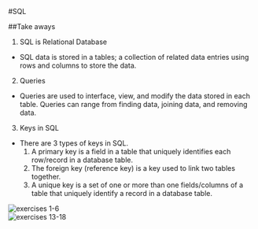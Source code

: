#SQL  

##Take aways  
1. SQL is Relational Database  
  - SQL data is stored in a tables; a collection of related data entries using rows and columns to store the data.   
2. Queries  
  - Queries are used to interface, view, and modify the data stored in each table. Queries can range from finding data, joining data, and removing data.  
3. Keys in SQL  
  - There are 3 types of keys in SQL.  
    1. A primary key is a field in a table that uniquely identifies each row/record in a database table.  
    2. The foreign key (reference key) is a key used to link two tables together.  
    3. A unique key is a set of one or more than one fields/columns of a table that uniquely identify a record in a database table.

![exercises 1-6](https://user-images.githubusercontent.com/105423307/201815101-e92557e6-da21-4b56-aee4-9e44cba0c3a8.png)  
![exercises 13-18](https://user-images.githubusercontent.com/105423307/201815103-4e80db2c-69f6-4371-a387-4bbd24cf387c.png)  
